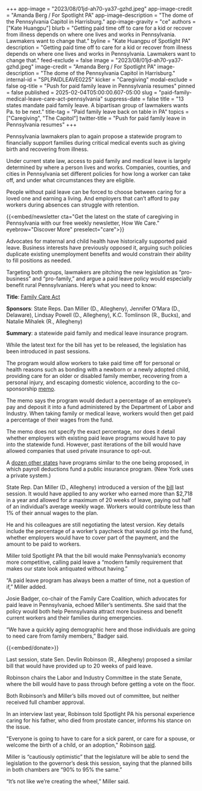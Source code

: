 +++
app-image = "2023/08/01jd-ah70-ya37-gzhd.jpeg"
app-image-credit = "Amanda Berg / For Spotlight PA"
app-image-description = "The dome of the Pennsylvania Capitol in Harrisburg."
app-image-gravity = "ce"
authors = ["Kate Huangpu"]
blurb = "Getting paid time off to care for a kid or recover from illness depends on where one lives and works in Pennsylvania. Lawmakers want to change that."
byline = "Kate Huangpu of Spotlight PA"
description = "Getting paid time off to care for a kid or recover from illness depends on where one lives and works in Pennsylvania. Lawmakers want to change that."
feed-exclude = false
image = "2023/08/01jd-ah70-ya37-gzhd.jpeg"
image-credit = "Amanda Berg / For Spotlight PA"
image-description = "The dome of the Pennsylvania Capitol in Harrisburg."
internal-id = "SPLPAIDLEAVE0225"
kicker = "Caregiving"
modal-exclude = false
og-title = "Push for paid family leave in Pennsylvania resumes"
pinned = false
published = 2025-02-04T05:00:00.607-05:00
slug = "paid-family-medical-leave-care-act-pennsylvania"
suppress-date = false
title = "13 states mandate paid family leave. A bipartisan group of lawmakers wants Pa. to be next."
title-tag = "Paid family leave back on table in PA"
topics = ["Caregiving", "The Capitol"]
twitter-title = "Push for paid family leave in Pennsylvania resumes"
+++

Pennsylvania lawmakers plan to again propose a statewide program to financially support families during critical medical events such as giving birth and recovering from illness.

Under current state law, access to paid family and medical leave is largely determined by where a person lives and works. Companies, counties, and cities in Pennsylvania set different policies for how long a worker can take off, and under what circumstances they are eligible.

People without paid leave can be forced to choose between caring for a loved one and earning a living. And employers that can’t afford to pay workers during absences can struggle with retention. <em></em>

{{<embed/newsletter cta="Get the latest on the state of caregiving in Pennsylvania with our free weekly newsletter, How We Care." eyebrow="Discover More" preselect="care">}}

Advocates for maternal and child health have historically supported paid leave. Business interests have previously opposed it, arguing such policies duplicate existing unemployment benefits and would constrain their ability to fill positions as needed.

Targeting both groups, lawmakers are pitching the new legislation as “pro-business” and “pro-family,” and argue a paid leave policy would especially benefit rural Pennsylvanians. Here’s what you need to know:<strong></strong>

<strong>Title</strong>: <a href="https://www.legis.state.pa.us/cfdocs/Legis/CSM/showMemoPublic.cfm?chamber=H&amp;SPick=20250&amp;cosponId=44808">Family Care Act</a>

<strong>Sponsors</strong>: State Reps. Dan Miller (D., Allegheny), Jennifer O’Mara (D., Delaware), Lindsay Powell (D., Allegheny), K.C. Tomlinson (R., Bucks), and Natalie Mihalek (R., Allegheny)

<strong>Summary</strong>: a statewide paid family and medical leave insurance program.

While the latest text for the bill has yet to be released, the legislation has been introduced in past sessions.

The program would allow workers to take paid time off for personal or health reasons such as bonding with a newborn or a newly adopted child, providing care for an older or disabled family member, recovering from a personal injury, and escaping domestic violence, according to the co-sponsorship <a href="https://www.legis.state.pa.us/cfdocs/Legis/CSM/showMemoPublic.cfm?chamber=H&amp;SPick=20250&amp;cosponId=44808">memo</a>.

The memo says the program would deduct a percentage of an employee’s pay and deposit it into a fund administered by the Department of Labor and Industry. When taking family or medical leave, workers would then get paid a percentage of their wages from the fund.

The memo does not specify the exact percentage, nor does it detail whether employers with existing paid leave programs would have to pay into the statewide fund. However, past iterations of the bill would have allowed companies that used private insurance to opt-out.

A <a href="https://bipartisanpolicy.org/explainer/state-paid-family-leave-laws-across-the-u-s/">dozen other states</a> have programs similar to the one being proposed, in which payroll deductions fund a public insurance program. (New York uses a private system.)

State Rep. Dan Miller (D., Allegheny) introduced a version of the <a href="https://www.legis.state.pa.us/cfdocs/billinfo/billinfo.cfm?syear=2023&amp;sind=0&amp;body=H&amp;type=B&amp;bn=181">bill</a> last session. It would have applied to any worker who earned more than $2,718 in a year and allowed for a maximum of 20 weeks of leave, paying out half of an individual’s average weekly wage. Workers would contribute less than 1% of their annual wages to the plan.

He and his colleagues are still negotiating the latest version. Key details include the percentage of a worker’s paycheck that would go into the fund, whether employers would have to cover part of the payment, and the amount to be paid to workers.

Miller told Spotlight PA that the bill would make Pennsylvania’s economy more competitive, calling paid leave a “modern family requirement that makes our state look antiquated without having.”

“A paid leave program has always been a matter of time, not a question of if,” Miller added.

Josie Badger, co-chair of the Family Care Coalition, which advocates for paid leave in Pennsylvania, echoed Miller’s sentiments. She said that the policy would both help Pennsylvania attract more business and benefit current workers and their families during emergencies.

“We have a quickly aging demographic here and those individuals are going to need care from family members,” Badger said.

{{<embed/donate>}}

Last session, state Sen. Devlin Robinson (R., Allegheny) proposed a similar bill that would have provided up to 20 weeks of paid leave.

Robinson chairs the Labor and Industry Committee in the state Senate, where the bill would have to pass through before getting a vote on the floor.

Both Robinson’s and Miller’s bills moved out of committee, but neither received full chamber approval.

In an interview last year, Robinson told Spotlight PA his personal experience caring for his father, who died from prostate cancer, informs his stance on the issue.

&#34;Everyone is going to have to care for a sick parent, or care for a spouse, or welcome the birth of a child, or an adoption,&#34; Robinson <a href="https://www.spotlightpa.org/news/2024/06/pennsylvania-paid-family-leave-medical-child-care-legislation/">said</a>.

Miller is “cautiously optimistic” that the legislature will be able to send the legislation to the governor’s desk this session, saying that the planned bills in both chambers are “90% to 95% the same.”

“It’s not like we’re creating the wheel,” Miller said.<strong><em></em></strong>

